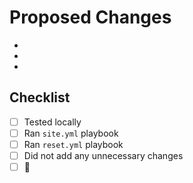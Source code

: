 # Proposed Changes
<!--- Provide a general summary of your changes -->

-
-
-

## Checklist

- [ ] Tested locally
- [ ] Ran `site.yml` playbook
- [ ] Ran `reset.yml` playbook
- [ ] Did not add any unnecessary changes
- [ ] 🚀
